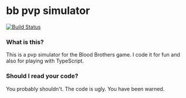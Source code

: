 bb pvp simulator
================
[![Build Status](https://travis-ci.org/chinhodado/bb_pvp_simulator.svg?branch=master)](https://travis-ci.org/chinhodado/bb_pvp_simulator)
### What is this?
This is a pvp simulator for the Blood Brothers game.
I code it for fun and also for playing with TypeScript.

### Should I read your code?
You probably shouldn't. The code is ugly. You have been warned.
